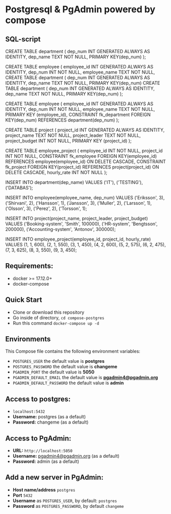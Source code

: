 # Postgresql & PgAdmin powered by compose

## SQL-script
CREATE TABLE department (
dep_num INT GENERATED ALWAYS AS IDENTITY,
dep_name TEXT NOT NULL,
PRIMARY KEY(dep_num)
);

CREATE TABLE employee (
employee_id INT GENERATED ALWAYS AS IDENTITY,
dep_num INT NOT NULL,
employee_name TEXT NOT NULL,
CREATE TABLE department (
dep_num INT GENERATED ALWAYS AS IDENTITY,
dep_name TEXT NOT NULL,
PRIMARY KEY(dep_num)
CREATE TABLE department (
dep_num INT GENERATED ALWAYS AS IDENTITY,
dep_name TEXT NOT NULL,
PRIMARY KEY(dep_num)
);

CREATE TABLE employee (
employee_id INT GENERATED ALWAYS AS IDENTITY,
dep_num INT NOT NULL,
employee_name TEXT NOT NULL,
PRIMARY KEY (employee_id), 
CONSTRAINT fk_department
	FOREIGN KEY(dep_num)
		REFERENCES department(dep_num)
);

CREATE TABLE project (
project_id INT GENERATED ALWAYS AS IDENTITY,
project_name TEXT NOT NULL,
project_leader TEXT NOT NULL,
project_budget INT NOT NULL,
PRIMARY KEY (project_id)
);


CREATE TABLE employee_project (
employee_id INT NOT NULL,
project_id INT NOT NULL,
CONSTRAINT fk_employee
	FOREIGN KEY(employee_id)
		REFERENCES employee(employee_id) ON DELETE CASCADE,
CONSTRAINT fk_project
	FOREIGN KEY(project_id)
		REFERENCES project(project_id) ON DELETE CASCADE,
hourly_rate INT NOT NULL
);

INSERT INTO department(dep_name)
VALUES
	('IT'),
	('TESTING'),
	('DATABAS');

INSERT INTO employee(employee_name, dep_num)
VALUES 
	('Eriksson', 3),
	('Shirvani', 2),
 	('Hansson', 1),
 	('Jansson', 3),
	('Muller', 2),
 	('Larsson', 1),
 	('Olsson', 3),
 	('Perez', 2),
	('Torsson', 1);

INSERT INTO project(project_name, project_leader, project_budget)
VALUES
	('Booking-system',  'Smith', 100000),
	('HR-system',  'Bengtsson', 200000),
	('Accounting-system',  'Antonov', 300000);

INSERT INTO employee_project(employee_id, project_id, hourly_rate)
VALUES
	(1, 1, 600),
	(2, 1, 550),
	(3, 1, 450),
	(4, 2, 600),
	(5, 2, 575),
	(6, 2, 475),
	(7, 3, 625),
	(8, 3, 550),
	(9, 3, 450);

## Requirements:
* docker >= 17.12.0+
* docker-compose

## Quick Start
* Clone or download this repository
* Go inside of directory,  `cd compose-postgres`
* Run this command `docker-compose up -d`


## Environments
This Compose file contains the following environment variables:

* `POSTGRES_USER` the default value is **postgres**
* `POSTGRES_PASSWORD` the default value is **changeme**
* `PGADMIN_PORT` the default value is **5050**
* `PGADMIN_DEFAULT_EMAIL` the default value is **pgadmin4@pgadmin.org**
* `PGADMIN_DEFAULT_PASSWORD` the default value is **admin**

## Access to postgres: 
* `localhost:5432`
* **Username:** postgres (as a default)
* **Password:** changeme (as a default)

## Access to PgAdmin: 
* **URL:** `http://localhost:5050`
* **Username:** pgadmin4@pgadmin.org (as a default)
* **Password:** admin (as a default)

## Add a new server in PgAdmin:
* **Host name/address** `postgres`
* **Port** `5432`
* **Username** as `POSTGRES_USER`, by default: `postgres`
* **Password** as `POSTGRES_PASSWORD`, by default `changeme`